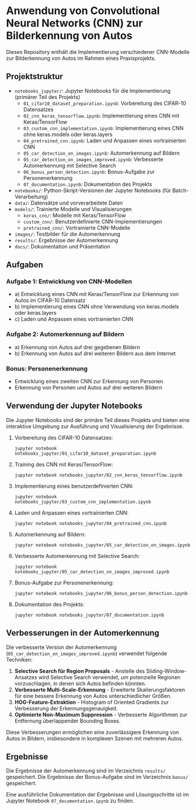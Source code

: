 # Anwendung von Convolutional Neural Networks (CNN) zur Bilderkennung von Autos

Dieses Repository enthält die Implementierung verschiedener CNN-Modelle zur Bilderkennung von Autos im Rahmen eines Praxisprojekts.

## Projektstruktur

- `notebooks_jupyter/`: Jupyter Notebooks für die Implementierung (primärer Teil des Projekts)
  - `01_cifar10_dataset_preparation.ipynb`: Vorbereitung des CIFAR-10 Datensatzes
  - `02_cnn_keras_tensorflow.ipynb`: Implementierung eines CNN mit Keras/TensorFlow
  - `03_custom_cnn_implementation.ipynb`: Implementierung eines CNN ohne keras.models oder keras.layers
  - `04_pretrained_cnn.ipynb`: Laden und Anpassen eines vortrainierten CNN
  - `05_car_detection_on_images.ipynb`: Automerkennung auf Bildern
  - `05_car_detection_on_images_improved.ipynb`: Verbesserte Automerkennung mit Selective Search
  - `06_bonus_person_detection.ipynb`: Bonus-Aufgabe zur Personenerkennung
  - `07_documentation.ipynb`: Dokumentation des Projekts
- `notebooks/`: Python-Skript-Versionen der Jupyter Notebooks (für Batch-Verarbeitung)
- `data/`: Datensätze und vorverarbeitete Daten
- `models/`: Trainierte Modelle und Visualisierungen
  - `keras_cnn/`: Modelle mit Keras/TensorFlow
  - `custom_cnn/`: Benutzerdefinierte CNN-Implementierungen
  - `pretrained_cnn/`: Vortrainierte CNN-Modelle
- `images/`: Testbilder für die Automerkennung
- `results/`: Ergebnisse der Automerkennung
- `docs/`: Dokumentation und Präsentation

## Aufgaben

### Aufgabe 1: Entwicklung von CNN-Modellen

- a) Entwicklung eines CNN mit Keras/TensorFlow zur Erkennung von Autos im CIFAR-10 Datensatz
- b) Implementierung eines CNN ohne Verwendung von keras.models oder keras.layers
- c) Laden und Anpassen eines vortrainierten CNN

### Aufgabe 2: Automerkennung auf Bildern

- a) Erkennung von Autos auf drei gegebenen Bildern
- b) Erkennung von Autos auf drei weiteren Bildern aus dem Internet

### Bonus: Personenerkennung

- Entwicklung eines zweiten CNN zur Erkennung von Personen
- Erkennung von Personen und Autos auf drei weiteren Bildern

## Verwendung der Jupyter Notebooks

Die Jupyter Notebooks sind der primäre Teil dieses Projekts und bieten eine interaktive Umgebung zur Ausführung und Visualisierung der Ergebnisse.

1. Vorbereitung des CIFAR-10 Datensatzes:
   ```
   jupyter notebook notebooks_jupyter/01_cifar10_dataset_preparation.ipynb
   ```

2. Training des CNN mit Keras/TensorFlow:
   ```
   jupyter notebook notebooks_jupyter/02_cnn_keras_tensorflow.ipynb
   ```

3. Implementierung eines benutzerdefinierten CNN:
   ```
   jupyter notebook notebooks_jupyter/03_custom_cnn_implementation.ipynb
   ```

4. Laden und Anpassen eines vortrainierten CNN:
   ```
   jupyter notebook notebooks_jupyter/04_pretrained_cnn.ipynb
   ```

5. Automerkennung auf Bildern:
   ```
   jupyter notebook notebooks_jupyter/05_car_detection_on_images.ipynb
   ```

6. Verbesserte Automerkennung mit Selective Search:
   ```
   jupyter notebook notebooks_jupyter/05_car_detection_on_images_improved.ipynb
   ```

7. Bonus-Aufgabe zur Personenerkennung:
   ```
   jupyter notebook notebooks_jupyter/06_bonus_person_detection.ipynb
   ```

8. Dokumentation des Projekts:
   ```
   jupyter notebook notebooks_jupyter/07_documentation.ipynb
   ```

## Verbesserungen in der Automerkennung

Die verbesserte Version der Automerkennung (`05_car_detection_on_images_improved.ipynb`) verwendet folgende Techniken:

1. **Selective Search für Region Proposals** - Anstelle des Sliding-Window-Ansatzes wird Selective Search verwendet, um potenzielle Regionen vorzuschlagen, in denen sich Autos befinden könnten.
2. **Verbesserte Multi-Scale-Erkennung** - Erweiterte Skalierungsfaktoren für eine bessere Erkennung von Autos unterschiedlicher Größen.
3. **HOG-Feature-Extraktion** - Histogram of Oriented Gradients zur Verbesserung der Erkennungsgenauigkeit.
4. **Optimierte Non-Maximum Suppression** - Verbesserte Algorithmen zur Entfernung überlappender Bounding Boxes.

Diese Verbesserungen ermöglichen eine zuverlässigere Erkennung von Autos in Bildern, insbesondere in komplexen Szenen mit mehreren Autos.

## Ergebnisse

Die Ergebnisse der Automerkennung sind im Verzeichnis `results/` gespeichert. Die Ergebnisse der Bonus-Aufgabe sind im Verzeichnis `bonus/` gespeichert.

Eine ausführliche Dokumentation der Ergebnisse und Lösungsschritte ist im Jupyter Notebook `07_documentation.ipynb` zu finden.
